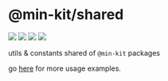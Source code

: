 # @min-kit/shared

[![](https://img.shields.io/codecov/c/github/rexerwang/min-kit?style=for-the-badge)](https://codecov.io/gh/rexerwang/min-kit)
[![](https://img.shields.io/npm/types/%40min-kit/shared?style=for-the-badge)](https://github.com/rexerwang/min-kit/tree/main/packages/shared)
[![](https://img.shields.io/npm/v/%40min-kit/shared?style=for-the-badge)](https://npm.im/@min-kit/shared)
[![](https://img.shields.io/badge/React-Tarojs-007ACC?style=for-the-badge&logo=react&logoColor=61DAFB&labelColor=20232A)](https://github.com/NervJS/taro)

utils & constants shared of `@min-kit` packages

go [here](https://github.com/rexerwang/min-kit/tree/main/packages/example) for more usage examples.

